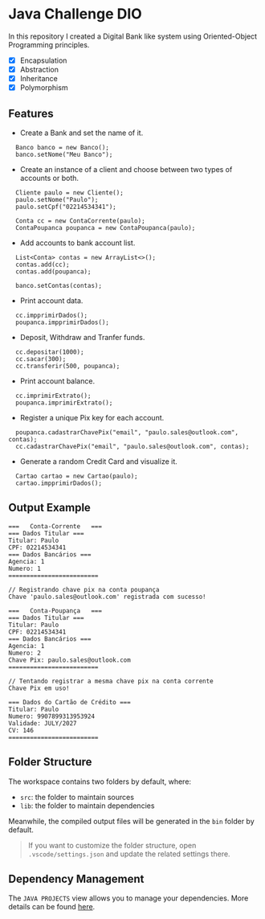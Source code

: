 # Java Challenge DIO

In this repository I created a Digital Bank like system using Oriented-Object Programming principles.

- [x] Encapsulation
- [x] Abstraction
- [x] Inheritance
- [x] Polymorphism

## Features

- Create a Bank and set the name of it.
```
  Banco banco = new Banco();
  banco.setNome("Meu Banco");
```

- Create an instance of a client and choose between two types of accounts or both.
```
  Cliente paulo = new Cliente();
  paulo.setNome("Paulo");
  paulo.setCpf("02214534341");

  Conta cc = new ContaCorrente(paulo);
  ContaPoupanca poupanca = new ContaPoupanca(paulo);
```

- Add accounts to bank account list.
```
  List<Conta> contas = new ArrayList<>();
  contas.add(cc);
  contas.add(poupanca);

  banco.setContas(contas);
```

- Print account data.
```
  cc.impprimirDados();
  poupanca.impprimirDados();
```

- Deposit, Withdraw and Tranfer funds.
```
  cc.depositar(1000);
  cc.sacar(300);
  cc.transferir(500, poupanca);
```

- Print account balance.
```
  cc.imprimirExtrato();
  poupanca.imprimirExtrato();
```

- Register a unique Pix key for each account.
```
  poupanca.cadastrarChavePix("email", "paulo.sales@outlook.com", contas);
  cc.cadastrarChavePix("email", "paulo.sales@outlook.com", contas);
```

- Generate a random Credit Card and visualize it.
```
  Cartao cartao = new Cartao(paulo);
  cartao.impprimirDados();
```

## Output Example

```
===   Conta-Corrente   ===
=== Dados Titular ===
Titular: Paulo
CPF: 02214534341
=== Dados Bancários ===
Agencia: 1
Numero: 1
=========================

// Registrando chave pix na conta poupança
Chave 'paulo.sales@outlook.com' registrada com sucesso!

===   Conta-Poupança   ===
=== Dados Titular ===
Titular: Paulo
CPF: 02214534341
=== Dados Bancários ===
Agencia: 1
Numero: 2
Chave Pix: paulo.sales@outlook.com
=========================

// Tentando registrar a mesma chave pix na conta corrente
Chave Pix em uso!

=== Dados do Cartão de Crédito ===
Titular: Paulo
Numero: 9907899313953924
Validade: JULY/2027
CV: 146
=========================
```


## Folder Structure

The workspace contains two folders by default, where:

- `src`: the folder to maintain sources
- `lib`: the folder to maintain dependencies

Meanwhile, the compiled output files will be generated in the `bin` folder by default.

> If you want to customize the folder structure, open `.vscode/settings.json` and update the related settings there.

## Dependency Management

The `JAVA PROJECTS` view allows you to manage your dependencies. More details can be found [here](https://github.com/microsoft/vscode-java-dependency#manage-dependencies).
